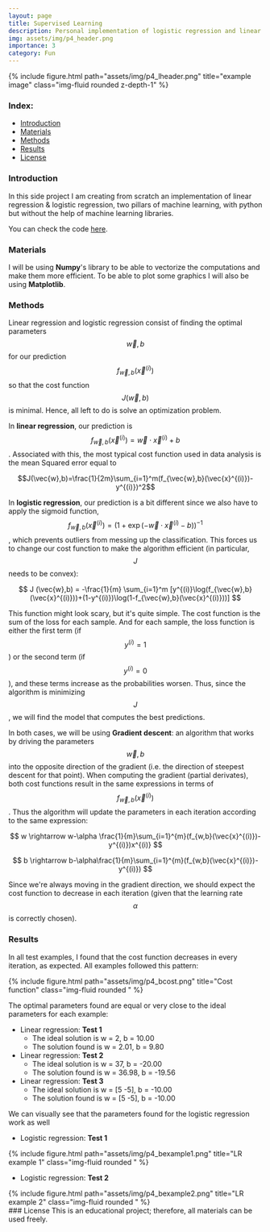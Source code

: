 ```yaml
---
layout: page
title: Supervised Learning
description: Personal implementation of logistic regression and linear regression from scratch.
img: assets/img/p4_header.png
importance: 3
category: Fun
---
```

<div class="row">
    <div class="col-sm mt-3 mt-md-0">
        {% include figure.html path="assets/img/p4_lheader.png" title="example image" class="img-fluid rounded z-depth-1" %}
    </div>
</div>

### Index:

* [Introduction](#section1)
* [Materials](#section2)
* [Methods](#section3)
* [Results](#section4)
* [License](#section5)


<a id='section1'></a>
### Introduction

In this side project I am creating from scratch an implementation of linear regression & logistic regression, two pillars of machine learning, with python but without the help of machine learning libraries. 

You can check the code <a href="https://github.com/fbgr/Supervised_learning_implementation">here</a>.

<a id='section2'></a>
### Materials

I will be using **Numpy**'s library to be able to vectorize the computations and make them more efficient. To be able to plot some graphics I will also be using **Matplotlib**.

<a id='section3'></a>
### Methods
Linear regression and logistic regression consist of finding the optimal parameters $$\vec{w},b$$ for our prediction $$f_{\vec{w},b}(\vec{x}^{(i)})$$ so that the cost function $$J(\vec{w},b)$$ is minimal. Hence, all left to do is solve an optimization problem. 

In **linear regression**, our prediction is $$f_{\vec{w},b}(\vec{x}^{(i)})=\vec{w}\cdot\vec{x}^{(i)}+b$$. Associated with this, the most typical cost function used in data analysis is the mean Squared error equal to

$$J(\vec{w},b)=\frac{1}{2m}\sum_{i=1}^m(f_{\vec{w},b}(\vec{x}^{(i)})-y^{(i)})^2$$

In **logistic regression**, our prediction is a bit different since we also have to apply the sigmoid function, $$f_{\vec{w},b}(\vec{x}^{(i)})=(1+\exp(-\vec{w}\cdot\vec{x}^{(i)}-b))^{-1}$$, which prevents outliers from messing up the classification. This forces us to change our cost function to make the algorithm efficient (in particular, $$J$$ needs to be convex):

$$ J (\vec{w},b) = -\frac{1}{m} \sum_{i=1}^m [y^{(i)}\log(f_{\vec{w},b}(\vec{x}^{(i)}))+(1-y^{(i)})\log(1-f_{\vec{w},b}(\vec{x}^{(i)}))] $$

This function might look scary, but it's quite simple. The cost function is the sum of the loss for each sample. And for each sample, the loss function is either the first term (if $$ y^{(i)}=1 $$) or the second term (if $$ y^{(i)}=0 $$), and these terms increase as the probabilities worsen. Thus, since the algorithm is minimizing $$J$$, we will find the model that computes the best predictions.

In both cases, we will be using **Gradient descent**: an algorithm that works by driving the parameters $$ \vec{w},b$$ into the opposite direction of the gradient (i.e. the direction of steepest descent for that point). When computing the gradient (partial derivates), both cost functions result in the same expressions in terms of $$f_{\vec{w},b}(\vec{x}^{(i)})$$. Thus the algorithm will update the parameters in each iteration according to the same expression:

$$ w \rightarrow w-\alpha \frac{1}{m}\sum_{i=1}^{m}(f_{w,b}(\vec{x}^{(i)})-y^{(i)})x^{(i)} $$

$$ b \rightarrow b-\alpha\frac{1}{m}\sum_{i=1}^{m}(f_{w,b}(\vec{x}^{(i)})-y^{(i)}) $$

Since we're always moving in the gradient direction, we should expect the cost function to decrease in each iteration (given that the learning rate $$\alpha$$ is correctly chosen).

<a id='section4'></a>
### Results

In all test examples, I found that the cost function decreases in every iteration, as expected. All examples followed this pattern:

<div class="row">
    <div class="col-sm mt-3 mt-md-0">
        {% include figure.html path="assets/img/p4_bcost.png" title="Cost function" class="img-fluid rounded " %}
    </div>
</div>

The optimal parameters found are equal or very close to the ideal parameters for each example:
- Linear regression: **Test 1**
    - The ideal solution is w = 2, b = 10.00
    - The solution found is w = 2.01, b = 9.80
- Linear regression: **Test 2**
    - The ideal solution is w = 37, b = -20.00
    - The solution found is w = 36.98, b = -19.56
- Linear regression: **Test 3**
    - The ideal solution is w = [5 -5], b = -10.00
    - The solution found is w = [5 -5], b = -10.00

We can visually see that the parameters found for the logistic regression work as well
- Logistic regression: **Test 1**
<div class="row">
    <div class="col-sm mt-3 mt-md-0">
        {% include figure.html path="assets/img/p4_bexample1.png" title="LR example 1" class="img-fluid rounded " %}
    </div>
</div>

- Logistic regression: **Test 2**
<div class="row">
    <div class="col-sm mt-3 mt-md-0">
        {% include figure.html path="assets/img/p4_bexample2.png" title="LR example 2" class="img-fluid rounded " %}
    </div>
</div>
<a id='section5'></a>
### License
This is an educational project; therefore, all materials can be used freely.